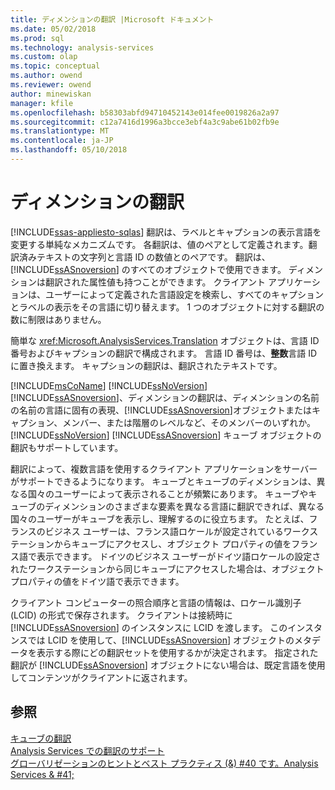 ```yaml
---
title: ディメンションの翻訳 |Microsoft ドキュメント
ms.date: 05/02/2018
ms.prod: sql
ms.technology: analysis-services
ms.custom: olap
ms.topic: conceptual
ms.author: owend
ms.reviewer: owend
author: minewiskan
manager: kfile
ms.openlocfilehash: b58303abfd94710452143e014fee0019826a2a97
ms.sourcegitcommit: c12a7416d1996a3bcce3ebf4a3c9abe61b02fb9e
ms.translationtype: MT
ms.contentlocale: ja-JP
ms.lasthandoff: 05/10/2018
---
```

# <a name="dimension-translations"></a>ディメンションの翻訳
[!INCLUDE[ssas-appliesto-sqlas](../../includes/ssas-appliesto-sqlas.md)]
  翻訳は、ラベルとキャプションの表示言語を変更する単純なメカニズムです。 各翻訳は、値のペアとして定義されます。翻訳済みテキストの文字列と言語 ID の数値とのペアです。 翻訳は、[!INCLUDE[ssASnoversion](../../includes/ssasnoversion-md.md)] のすべてのオブジェクトで使用できます。 ディメンションは翻訳された属性値も持つことができます。 クライアント アプリケーションは、ユーザーによって定義された言語設定を検索し、すべてのキャプションとラベルの表示をその言語に切り替えます。 1 つのオブジェクトに対する翻訳の数に制限はありません。  
  
 簡単な <xref:Microsoft.AnalysisServices.Translation> オブジェクトは、言語 ID 番号およびキャプションの翻訳で構成されます。 言語 ID 番号は、**整数**言語 ID に置き換えます。 キャプションの翻訳は、翻訳されたテキストです。  
  
 [!INCLUDE[msCoName](../../includes/msconame-md.md)] [!INCLUDE[ssNoVersion](../../includes/ssnoversion-md.md)] [!INCLUDE[ssASnoversion](../../includes/ssasnoversion-md.md)]、ディメンションの翻訳は、ディメンションの名前の名前の言語に固有の表現、[!INCLUDE[ssASnoversion](../../includes/ssasnoversion-md.md)]オブジェクトまたはキャプション、メンバー、または階層のレベルなど、そのメンバーのいずれか。 [!INCLUDE[ssNoVersion](../../includes/ssnoversion-md.md)] [!INCLUDE[ssASnoversion](../../includes/ssasnoversion-md.md)] キューブ オブジェクトの翻訳もサポートしています。  
  
 翻訳によって、複数言語を使用するクライアント アプリケーションをサーバーがサポートできるようになります。 キューブとキューブのディメンションは、異なる国々のユーザーによって表示されることが頻繁にあります。 キューブやキューブのディメンションのさまざまな要素を異なる言語に翻訳できれば、異なる国々のユーザーがキューブを表示し、理解するのに役立ちます。 たとえば、フランスのビジネス ユーザーは、フランス語ロケールが設定されているワークステーションからキューブにアクセスし、オブジェクト プロパティの値をフランス語で表示できます。 ドイツのビジネス ユーザーがドイツ語ロケールの設定されたワークステーションから同じキューブにアクセスした場合は、オブジェクト プロパティの値をドイツ語で表示できます。  
  
 クライアント コンピューターの照合順序と言語の情報は、ロケール識別子 (LCID) の形式で保存されます。 クライアントは接続時に [!INCLUDE[ssASnoversion](../../includes/ssasnoversion-md.md)] のインスタンスに LCID を渡します。 このインスタンスでは LCID を使用して、[!INCLUDE[ssASnoversion](../../includes/ssasnoversion-md.md)] オブジェクトのメタデータを表示する際にどの翻訳セットを使用するかが決定されます。 指定された翻訳が [!INCLUDE[ssASnoversion](../../includes/ssasnoversion-md.md)] オブジェクトにない場合は、既定言語を使用してコンテンツがクライアントに返されます。  
  
## <a name="see-also"></a>参照  
 [キューブの翻訳](../../analysis-services/multidimensional-models-olap-logical-cube-objects/cube-translations.md)   
 [Analysis Services での翻訳のサポート](../../analysis-services/translation-support-in-analysis-services.md)   
 [グローバリゼーションのヒントとベスト プラクティス (&) #40 です。Analysis Services & #41;](../../analysis-services/globalization-tips-and-best-practices-analysis-services.md)  
  
  
